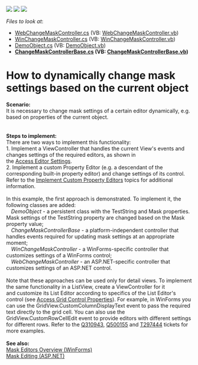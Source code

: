 <!-- default badges list -->
![](https://img.shields.io/endpoint?url=https://codecentral.devexpress.com/api/v1/VersionRange/128589903/14.2.7%2B)
[![](https://img.shields.io/badge/Open_in_DevExpress_Support_Center-FF7200?style=flat-square&logo=DevExpress&logoColor=white)](https://supportcenter.devexpress.com/ticket/details/T236972)
[![](https://img.shields.io/badge/📖_How_to_use_DevExpress_Examples-e9f6fc?style=flat-square)](https://docs.devexpress.com/GeneralInformation/403183)
<!-- default badges end -->
<!-- default file list -->
*Files to look at*:

* [WebChangeMaskController.cs](./CS/ChangeEditMask.Module.Web/Controllers/WebChangeMaskController.cs) (VB: [WebChangeMaskController.vb](./VB/ChangeEditMask.Module.Web/Controllers/WebChangeMaskController.vb))
* [WinChangeMaskController.cs](./CS/ChangeEditMask.Module.Win/Controllers/WinChangeMaskController.cs) (VB: [WinChangeMaskController.vb](./VB/ChangeEditMask.Module.Win/Controllers/WinChangeMaskController.vb))
* [DemoObject.cs](./CS/ChangeEditMask.Module/BusinessObjects/DemoObject.cs) (VB: [DemoObject.vb](./VB/ChangeEditMask.Module/BusinessObjects/DemoObject.vb))
* **[ChangeMaskControllerBase.cs](./CS/ChangeEditMask.Module/Controllers/ChangeMaskControllerBase.cs) (VB: [ChangeMaskControllerBase.vb](./VB/ChangeEditMask.Module/Controllers/ChangeMaskControllerBase.vb))**
<!-- default file list end -->
# How to dynamically change mask settings based on the current object


<p><strong>Scenario:<br></strong>It is necessary to change mask settings of a certain editor dynamically, e.g. based on properties of the current object.<br><br><br><strong>Steps to implement:</strong><br>There are two ways to implement this functionality:<br>1. Implement a ViewController that handles the current View's events and changes settings of the required editors, as shown in the <a href="https://documentation.devexpress.com/#Xaf/CustomDocument2729">Access Editor Settings</a>.<br>2. Implement a custom Property Editor (e.g. a descendant of the corresponding built-in property editor) and change settings of its control. Refer to the <a href="https://documentation.devexpress.com/#Xaf/CustomDocument3097">Implement Custom Property Editors</a> topics for additional information.<br><br>In this example, the first approach is demonstrated. To implement it, the following classes are added:<br><strong>    </strong><em>DemoObject </em>- a persistent class with the TestString and Mask properties. Mask settings of the TestString property are changed based on the Mask property value;<br><strong>    </strong><em>ChangeMaskControllerBase </em>- a platform-independent controller that handles events required for updating mask settings at an appropriate moment;<br><strong>    </strong><em>WinChangeMaskController </em>- a WinForms-specific controller that customizes settings of a WinForms control;<br><strong>    </strong><em>WebChangeMaskController </em>- an ASP.NET-specific controller that customizes settings of an ASP.NET control.<br><br>Note that these approaches can be used only for detail views. To implement the same functionality in a ListView, create a ViewController for it and customize its List Editor according to specifics of the List Editor's control (see <a href="https://docs.devexpress.com/eXpressAppFramework/113165/getting-started/in-depth-tutorial-winforms-webforms/extend-functionality/access-grid-control-properties">Access Grid Control Properties</a>). For example, in WinForms you can use the GridView.CustomColumnDisplayText event to pass the required text directly to the grid cell. You can also use the GridView.CustomRowCellEdit event to provide editors with different settings for different rows. Refer to the <a href="https://www.devexpress.com/Support/Center/p/Q310943">Q310943</a>, <a href="https://www.devexpress.com/Support/Center/p/Q500155">Q500155</a> and <a href="https://www.devexpress.com/Support/Center/p/T297444">T297444</a> tickets for more examples.<br><br><strong>See also:</strong><br><a href="https://documentation.devexpress.com/#WindowsForms/CustomDocument583">Mask Editors Overview (WinForms)</a><br><a href="https://documentation.devexpress.com/#AspNet/CustomDocument8171">Mask Editing (ASP.NET)</a></p>

<br/>


